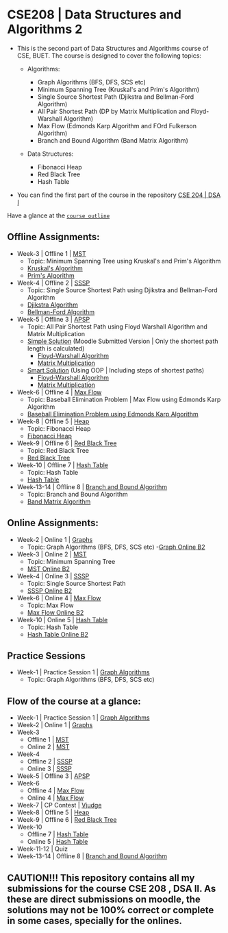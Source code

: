 # CSE208 | Data Structures and Algorithms 2 

- This is the second part of Data Structures and Algorithms course of CSE, BUET. The course is designed to cover the following topics:
  - Algorithms:
    - Graph Algorithms (BFS, DFS, SCS etc)
    - Minimum Spanning Tree (Kruskal's and Prim's Algorithm)
    - Single Source Shortest Path (Djikstra and Bellman-Ford Algorithm)
    - All Pair Shortest Path (DP by Matrix Multiplication and Floyd-Warshall Algorithm)
    - Max Flow (Edmonds Karp Algorithm and FOrd Fulkerson Algorithm)
    - Branch and Bound Algorithm (Band Matrix Algorithm)

  - Data Structures: 
    - Fibonacci Heap 
    - Red Black Tree 
    - Hash Table

- You can find the first part of the course in the repository [CSE 204 | DSA I](https://github.com/MdRaihanSobhan/CSE-204---Data-Structures-and-Algorithms-1)


Have a glance at the [`course outline`](/course_outline.pdf)

## Offline Assignments:
- Week-3 | Offline 1 | [MST](/2.%20Minimum%20Spanning%20Tree/MST%20Offline/)
  - Topic: Minimum Spanning Tree using Kruskal's and Prim's Algorithm
  - [Kruskal's Algorithm](/2.%20Minimum%20Spanning%20Tree/MST%20Offline/)
  - [Prim's Algorithm](/2.%20Minimum%20Spanning%20Tree/MST%20Offline/)
- Week-4 | Offline 2 | [SSSP](/3.%20Single%20Source%20Shortest%20Path/SSSP%20Offline/)
  - Topic: Single Source Shortest Path using Djikstra and Bellman-Ford Algorithm
  - [Djikstra Algorithm](/3.%20Single%20Source%20Shortest%20Path/SSSP%20Offline/dijkstra.cpp)
  - [Bellman-Ford Algorithm](/3.%20Single%20Source%20Shortest%20Path/SSSP%20Offline/bellman_ford.cpp)
- Week-5 | Offline 3 | [APSP](/4.%20All%20Pair%20Shortest%20Path/)
  - Topic: All Pair Shortest Path using Floyd Warshall Algorithm and Matrix Multiplication
  - [Simple Solution](/4.%20All%20Pair%20Shortest%20Path/1.%20Simple%20Solution/) (Moodle Submitted Version | Only the shortest path length is calculated)
    - [Floyd-Warshall Algorithm](/4.%20All%20Pair%20Shortest%20Path/1.%20Simple%20Solution/Floyd_Warshal_APSP.cpp)
    - [Matrix Multiplication](/4.%20All%20Pair%20Shortest%20Path/1.%20Simple%20Solution/Matrix_Multiplication_APSP.cpp)
  - [Smart Solution](/4.%20All%20Pair%20Shortest%20Path/2.%20OOP%20Based%20Solution%20with%20Path%20Finding/) (Using OOP | Including steps of shortest paths)
    - [Floyd-Warshall Algorithm](/4.%20All%20Pair%20Shortest%20Path/2.%20OOP%20Based%20Solution%20with%20Path%20Finding/1.%20APSP_Floyd_Warshall.cpp)
    - [Matrix Multiplication](/4.%20All%20Pair%20Shortest%20Path/2.%20OOP%20Based%20Solution%20with%20Path%20Finding/2.%20APSP_Matrix_Multiplication.cpp)
- Week-6 | Offline 4 | [Max Flow](/5.%20Max%20Flow/Offline%20Max%20Flow/)
  - Topic: Baseball Elimination Problem | Max Flow using Edmonds Karp Algorithm
  - [Baseball Elimination Problem using Edmonds Karp Algorithm](/5.%20Max%20Flow/Offline%20Max%20Flow/Solve_Using_Edmonds_Karp.cpp)
- Week-8 | Offline 5 | [Heap](/6.%20Fibonacci%20Heap/)
  - Topic: Fibonacci Heap
  - [Fibonacci Heap](/6.%20Fibonacci%20Heap/Java%20Implementation%20of%20Fib%20Heap/)
- Week-9 | Offline 6 | [Red Black Tree](/7.%20Red%20Black%20Tree/)
  - Topic: Red Black Tree
  - [Red Black Tree](/7.%20Red%20Black%20Tree/Java%20Implementation%20of%20RB%20Tree/)
- Week-10 | Offline 7 | [Hash Table](/8.%20Hash%20Table/Offline%20on%20Hash%20Table/)
  - Topic: Hash Table
  - [Hash Table](/8.%20Hash%20Table/Offline%20on%20Hash%20Table/CPP%20Implementation.cpp)
- Week-13-14 | Offline 8 | [Branch and Bound Algorithm](/9.%20Branch%20and%20Bound%20Algo/)
  - Topic: Branch and Bound Algorithm 
  - [Band Matrix Algorithm](/9.%20Branch%20and%20Bound%20Algo/Java%20Solution/)

## Online Assignments:
- Week-2 | Online 1 | [Graphs](/1.%20Graph%20|%20BFS,%20DFS,%20SCS%20etc/Graph%20Online/)
  - Topic: Graph Algorithms (BFS, DFS, SCS etc)
  -[Graph Online B2](/1.%20Graph%20|%20BFS,%20DFS,%20SCS%20etc/Graph%20Online/solve_Evening.cpp)
- Week-3 | Online 2 | [MST](/2.%20Minimum%20Spanning%20Tree/MST%20Online/)
  - Topic: Minimum Spanning Tree
  - [MST Online B2](/2.%20Minimum%20Spanning%20Tree/MST%20Online/Online_Submission.cpp)
- Week-4 | Online 3 | [SSSP](/3.%20Single%20Source%20Shortest%20Path/SSSP%20Online/)
  - Topic: Single Source Shortest Path
  - [SSSP Online B2](/3.%20Single%20Source%20Shortest%20Path/SSSP%20Online/SSSP%20Online%20B2.cpp)
- Week-6 | Online 4 | [Max Flow](/5.%20Max%20Flow/Online%20Max%20Flow/)
  - Topic: Max Flow
  - [Max Flow Online B2](/5.%20Max%20Flow/Online%20Max%20Flow/Partial_Solve_Evening.cpp)
- Week-10 | Online 5 | [Hash Table](/8.%20Hash%20Table/Online%20on%20Hash%20Table/)
  - Topic: Hash Table
  - [Hash Table Online B2](/8.%20Hash%20Table/Online%20on%20Hash%20Table/Online%20B2.cpp)

## Practice Sessions
- Week-1 | Practice Session 1 | [Graph Algorithms](/1.%20Graph%20|%20BFS,%20DFS,%20SCS%20etc/Graph%20Practice/)
  - Topic: Graph Algorithms (BFS, DFS, SCS etc)

## Flow of the course at a glance:
- Week-1 | Practice Session 1 | [Graph Algorithms](/1.%20Graph%20|%20BFS,%20DFS,%20SCS%20etc/Graph%20Practice/)
- Week-2 | Online 1 | [Graphs](/1.%20Graph%20|%20BFS,%20DFS,%20SCS%20etc/Graph%20Online/)
- Week-3 
  - Offline 1 | [MST](/2.%20Minimum%20Spanning%20Tree/MST%20Offline/)
  - Online 2 | [MST](/2.%20Minimum%20Spanning%20Tree/MST%20Online/)
- Week-4 
  - Offline 2 | [SSSP](/3.%20Single%20Source%20Shortest%20Path/SSSP%20Offline/)
  - Online 3 | [SSSP](/3.%20Single%20Source%20Shortest%20Path/SSSP%20Online/)
- Week-5 | Offline 3 | [APSP](/4.%20All%20Pair%20Shortest%20Path/)
- Week-6 
  - Offline 4 | [Max Flow](/5.%20Max%20Flow/Offline%20Max%20Flow/)
  - Online 4 | [Max Flow](/5.%20Max%20Flow/Online%20Max%20Flow/)
- Week-7 | CP Contest | [Vjudge](https://vjudge.net/contest/502016)
- Week-8 | Offline 5 | [Heap](/6.%20Fibonacci%20Heap/)
- Week-9 | Offline 6 | [Red Black Tree](/7.%20Red%20Black%20Tree/)
- Week-10
  - Offline 7 | [Hash Table](/8.%20Hash%20Table/Offline%20on%20Hash%20Table/)
  - Online 5 | [Hash Table](/8.%20Hash%20Table/Online%20on%20Hash%20Table/)
- Week-11-12 | Quiz
- Week-13-14 | Offline 8 | [Branch and Bound Algorithm](/9.%20Branch%20and%20Bound%20Algo/)

## CAUTION!!! This repository contains all my submissions for the course CSE 208 , DSA II. As these are direct submissions on moodle, the solutions may not be 100% correct or complete in some cases, specially for the onlines. 
